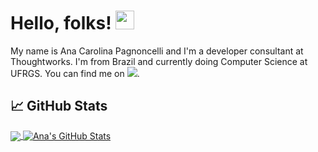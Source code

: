 # Hello, folks! <img src="https://raw.githubusercontent.com/MartinHeinz/MartinHeinz/master/wave.gif" width="30px">

My name is Ana Carolina Pagnoncelli and I'm a developer consultant at Thoughtworks. I'm from Brazil and currently doing Computer Science at UFRGS. You can find me on [<img src="https://img.icons8.com/officexs/16/000000/linkedin.png"/>](https://www.linkedin.com/in/ana-carolina-pagnoncelli/). 

## &#x1f4c8; GitHub Stats

<a href="https://github.com/Ana2877/Ana2877">
  <img align="center" src="https://github-readme-stats.vercel.app/api/top-langs/?username=Ana2877&hide=java,html,tex&title_color=ffffff&text_color=c9cacc&icon_color=2bbc8a&bg_color=1d1f21&langs_count=3" />
</a>
<a href="https://github.com/Ana2877/Ana2877">
  <img align="center" src="https://github-readme-stats.vercel.app/api?username=Ana2877&show_icons=true&line_height=27&count_private=true&title_color=ffffff&text_color=c9cacc&icon_color=2bbc8a&bg_color=1d1f21" alt="Ana's GitHub Stats" />
</a>
